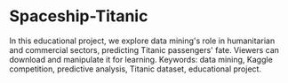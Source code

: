 # Spaceship-Titanic
In this educational project, we explore data mining's role in humanitarian and commercial sectors, predicting Titanic passengers' fate. Viewers can download and manipulate it for learning. Keywords: data mining, Kaggle competition, predictive analysis, Titanic dataset, educational project.
